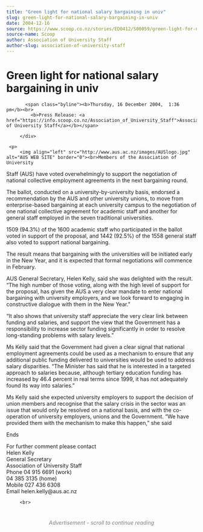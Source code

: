 ```yaml
---
title: "Green light for national salary bargaining in univ"
slug: green-light-for-national-salary-bargaining-in-univ
date: 2004-12-16
source: https://www.scoop.co.nz/stories/ED0412/S00059/green-light-for-national-salary-bargaining-in-univ.htm
source-name: Scoop
author: Association of University Staff
author-slug: association-of-university-staff
---
```

<div class="story-top">
           <h1>Green light for national salary bargaining in univ</h1>

           <span class="byline"><b>Thursday, 16 December 2004,  1:36 pm</b><br>
             <b>Press Release: <a href="https://info.scoop.co.nz/Association_of_University_Staff">Association of University Staff</a></b></span>

         </div>

	 <p>
         <img align="left" src="http://www.aus.ac.nz/images/AUSlogo.jpg" alt="AUS WEB SITE" border="0"><br>Members of the Association of University
Staff (AUS) have voted overwhelmingly to support the
negotiation of national collective employment agreements in
the next bargaining round. </p><p>The ballot, conducted on a
university-by-university basis, endorsed a recommendation by
the AUS and other university unions, to move from
enterprise-based bargaining at each university campus to the
negotiation of one national collective agreement for
academic staff and another for general staff employed in the
seven traditional universities. </p><p>1509 (94.3%) of the 1600
academic staff who participated in the ballot voted in
support of the proposal, and 1442 (92.5%) of the 1558
general staff also voted to support national bargaining.
</p><p>The result means that bargaining with the universities
will be initiated early in the New Year, and it is expected
that formal negotiations will commence in February.</p><p>AUS
General Secretary, Helen Kelly, said she was delighted with
the result. “The high number of those voting, along with the
high level of support for the proposal, has given the AUS a
very clear mandate to enter national bargaining with
university employers, and we look forward to engaging in
constructive dialogue with them in the New Year.” </p><p>“It
also shows that university staff appreciate the very clear
link between funding and salaries, and support the view that
the Government has a responsibility to increase sector
funding significantly in order to resolve long-standing
problems with salary levels.”
</p>
<p>Ms Kelly said that the
Government had given a clear signal that national employment
agreements could be used as a mechanism to ensure that any
additional public funding delivered to universities would be
used to address salary disparities. “The Minister has said
that he is interested in a targeted approach to salaries
because, although tertiary education funding has increased
by 46.4 percent in real terms since 1999, it has not
adequately found its way into salaries.”</p><p>Ms Kelly said she
expected university employers to support the decision of
union members and recognise that the salary crisis in the
sector was an issue that would only be resolved on a
national basis, and with the co-operation of university
employers, unions and the Government. “We have provided them
with the mechanism to make this happen,” she
said</p><p>Ends</p><p>For further comment please contact<br>Helen
Kelly<br>General Secretary<br>Association of University
Staff<br>Phone 	04 915 6691 (work)<br>	04 385 3135
(home)<br>Mobile 027 436 6308<br>Email
helen.kelly@aus.ac.nz<br>
</p><p>

         <br>
</p><div id="story-footer" style="padding:20px 0;">

<div id="div-gpt-ad-1493962836337-6" style="min-width: 300px; min-height: 250px; text-align: center;"><div style="text-align:center; font-size:14px; font-style: italic; color: grey; padding: 4px;">Advertisement - scroll to continue reading</div>
  
</div>
</div>
<!--


